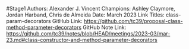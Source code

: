 #Stage1
Authors: Alexander J. Vincent
Champions: Ashley Claymore, Jordan Harband, Chris de Almeida
Date: March 2023
Link Titles: class-param-decorators
GitHub Link: https://github.com/tc39/proposal-class-method-parameter-decorators
GitHub Note Link: https://github.com/tc39/notes/blob/HEAD/meetings/2023-03/mar-23.md#class-constructor-and-method-parameter-decorators
